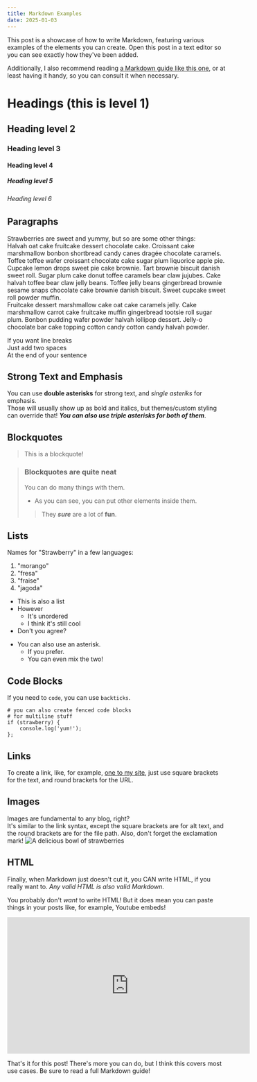 ```yaml
---
title: Markdown Examples
date: 2025-01-03
---
```

This post is a showcase of how to write Markdown, featuring various examples of the elements you can create. Open this post in a text editor so you can see exactly how they've been added.

Additionally, I also recommend reading [a Markdown guide like this one](https://www.markdownguide.org/), or at least having it handy, so you can consult it when necessary.

# Headings (this is level 1)
## Heading level 2
### Heading level 3
#### Heading level 4
##### Heading level 5
###### Heading level 6

## Paragraphs
Strawberries are sweet and yummy, but so are some other things:  
Halvah oat cake fruitcake dessert chocolate cake. Croissant cake marshmallow bonbon shortbread candy canes dragée chocolate caramels. Toffee toffee wafer croissant chocolate cake sugar plum liquorice apple pie. Cupcake lemon drops sweet pie cake brownie. Tart brownie biscuit danish sweet roll. Sugar plum cake donut toffee caramels bear claw jujubes. Cake halvah toffee bear claw jelly beans. Toffee jelly beans gingerbread brownie sesame snaps chocolate cake brownie danish biscuit. Sweet cupcake sweet roll powder muffin.  
Fruitcake dessert marshmallow cake oat cake caramels jelly. Cake marshmallow carrot cake fruitcake muffin gingerbread tootsie roll sugar plum. Bonbon pudding wafer powder halvah lollipop dessert. Jelly-o chocolate bar cake topping cotton candy cotton candy halvah powder.

If you want line breaks  
Just add two spaces  
At the end of your sentence  

## Strong Text and Emphasis
You can use **double asterisks** for strong text, and *single asteriks* for emphasis.  
Those will usually show up as bold and italics, but themes/custom styling can override that!
***You can also use triple asterisks for both of them***.

## Blockquotes
> This is a blockquote!

> ### Blockquotes are quite neat
>
> You can do many things with them.
> - As you can see, you can put other elements inside them.
>
>> They ***sure*** are a lot of **fun**.

## Lists
Names for "Strawberry" in a few languages:  
1. "morango"
2. "fresa"
3. "fraise"
4. "jagoda"

- This is also a list
- However
    - It's unordered
    - I think it's still cool
- Don't you agree?

* You can also use an asterisk.
    * If you prefer.
    - You can even mix the two!

## Code Blocks
If you need to `code`, you can use `backticks`.
```
# you can also create fenced code blocks
# for multiline stuff
if (strawberry) {
    console.log('yum!');
};
```

## Links
To create a link, like, for example, [one to my site](https://bagenzos.house), just use square brackets for the text, and round brackets for the URL.

## Images
Images are fundamental to any blog, right?  
It's similar to the link syntax, except the square brackets are for alt text, and the round brackets are for the file path. Also, don't forget the exclamation mark!
![A delicious bowl of strawberries](/assets/images/bowl_of_berries.jpg)

## HTML
<p>Finally, when Markdown just doesn't cut it, you CAN write HTML, if you really want to. <em>Any valid HTML is also valid Markdown.</em></p>
<p>You probably don't <em>want</em> to write HTML! But it does mean you can paste things in your posts like, for example, Youtube embeds!</p>
<iframe width="560" height="315" src="https://www.youtube-nocookie.com/embed/WEv5ZqkaS54?si=mcG95jGYfg2U0tdW&amp;controls=0&amp;start=12" title="YouTube video player" frameborder="0" allow="accelerometer; autoplay; clipboard-write; encrypted-media; gyroscope; picture-in-picture; web-share" referrerpolicy="strict-origin-when-cross-origin" allowfullscreen></iframe>

That's it for this post! There's more you can do, but I think this covers most use cases. Be sure to read a full Markdown guide!